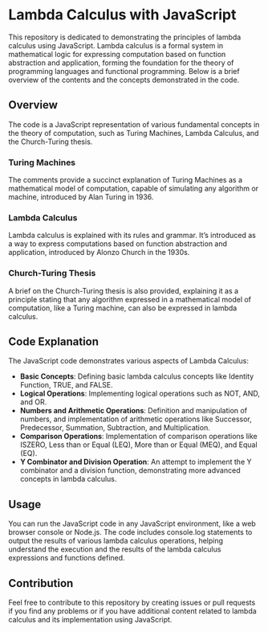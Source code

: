 # Lambda Calculus with JavaScript

This repository is dedicated to demonstrating the principles of lambda calculus using JavaScript. Lambda calculus is a formal system in mathematical logic for expressing computation based on function abstraction and application, forming the foundation for the theory of programming languages and functional programming. Below is a brief overview of the contents and the concepts demonstrated in the code.

## Overview

The code is a JavaScript representation of various fundamental concepts in the theory of computation, such as Turing Machines, Lambda Calculus, and the Church-Turing thesis.

### Turing Machines

The comments provide a succinct explanation of Turing Machines as a mathematical model of computation, capable of simulating any algorithm or machine, introduced by Alan Turing in 1936.

### Lambda Calculus

Lambda calculus is explained with its rules and grammar. It’s introduced as a way to express computations based on function abstraction and application, introduced by Alonzo Church in the 1930s.

### Church-Turing Thesis

A brief on the Church-Turing thesis is also provided, explaining it as a principle stating that any algorithm expressed in a mathematical model of computation, like a Turing machine, can also be expressed in lambda calculus.

## Code Explanation

The JavaScript code demonstrates various aspects of Lambda Calculus:

- **Basic Concepts**: Defining basic lambda calculus concepts like Identity Function, TRUE, and FALSE.
- **Logical Operations**: Implementing logical operations such as NOT, AND, and OR.
- **Numbers and Arithmetic Operations**: Definition and manipulation of numbers, and implementation of arithmetic operations like Successor, Predecessor, Summation, Subtraction, and Multiplication.
- **Comparison Operations**: Implementation of comparison operations like ISZERO, Less than or Equal (LEQ), More than or Equal (MEQ), and Equal (EQ).
- **Y Combinator and Division Operation**: An attempt to implement the Y combinator and a division function, demonstrating more advanced concepts in lambda calculus.

## Usage

You can run the JavaScript code in any JavaScript environment, like a web browser console or Node.js. The code includes console.log statements to output the results of various lambda calculus operations, helping understand the execution and the results of the lambda calculus expressions and functions defined.

## Contribution

Feel free to contribute to this repository by creating issues or pull requests if you find any problems or if you have additional content related to lambda calculus and its implementation using JavaScript.